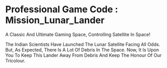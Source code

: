 # Professional Game Code : Mission_Lunar_Lander
A Classic And Ultimate Gaming Space, Controlling Satellite In Space!

The Indian Scientists Have Launched The Lunar Satellite Facing All Odds. But, As Expected, There Is A Lot Of Debris In The Space. Now, It Is Upon You To Keep This Lander Away From Debris And Keep The Honour Of Our Tricolour.